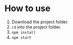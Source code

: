 # How to use

1. Download the project folder.
2. ```cd``` into the project folder.
3. ```npm install```
4. ```npm start```

